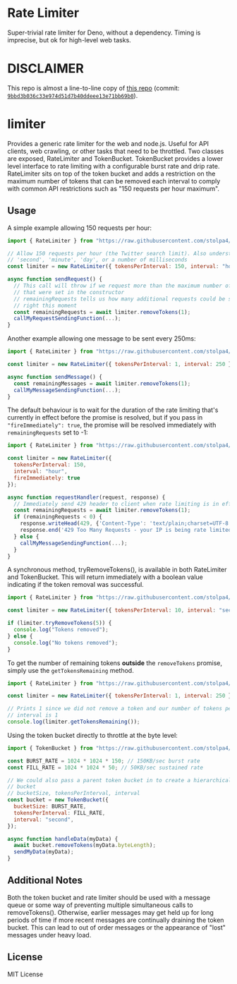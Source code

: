 # Rate Limiter

Super-trivial rate limiter for Deno, without a dependency. Timing is imprecise,
but ok for high-level web tasks.

# DISCLAIMER

This repo is almost a line-to-line copy of
[this repo](https://github.com/jhurliman/node-rate-limiter) (commit:
[`9bbd3b036c33e974d51d7b40ddeee13e71bb69b0`](https://github.com/jhurliman/node-rate-limiter/tree/9bbd3b036c33e974d51d7b40ddeee13e71bb69b0)).

# limiter

Provides a generic rate limiter for the web and node.js. Useful for API clients,
web crawling, or other tasks that need to be throttled. Two classes are exposed,
RateLimiter and TokenBucket. TokenBucket provides a lower level interface to
rate limiting with a configurable burst rate and drip rate. RateLimiter sits on
top of the token bucket and adds a restriction on the maximum number of tokens
that can be removed each interval to comply with common API restrictions such as
"150 requests per hour maximum".

## Usage

A simple example allowing 150 requests per hour:

```javascript
import { RateLimiter } from "https://raw.githubusercontent.com/stolpa4/rateLimiter/v1.0.1/rateLimiter/mod.ts";

// Allow 150 requests per hour (the Twitter search limit). Also understands
// 'second', 'minute', 'day', or a number of milliseconds
const limiter = new RateLimiter({ tokensPerInterval: 150, interval: "hour" });

async function sendRequest() {
  // This call will throw if we request more than the maximum number of requests
  // that were set in the constructor
  // remainingRequests tells us how many additional requests could be sent
  // right this moment
  const remainingRequests = await limiter.removeTokens(1);
  callMyRequestSendingFunction(...);
}
```

Another example allowing one message to be sent every 250ms:

```javascript
import { RateLimiter } from "https://raw.githubusercontent.com/stolpa4/rateLimiter/v1.0.1/rateLimiter/mod.ts";

const limiter = new RateLimiter({ tokensPerInterval: 1, interval: 250 });

async function sendMessage() {
  const remainingMessages = await limiter.removeTokens(1);
  callMyMessageSendingFunction(...);
}
```

The default behaviour is to wait for the duration of the rate limiting that's
currently in effect before the promise is resolved, but if you pass in
`"fireImmediately": true`, the promise will be resolved immediately with
`remainingRequests` set to -1:

```javascript
import { RateLimiter } from "https://raw.githubusercontent.com/stolpa4/rateLimiter/v1.0.1/rateLimiter/mod.ts";

const limiter = new RateLimiter({
  tokensPerInterval: 150,
  interval: "hour",
  fireImmediately: true
});

async function requestHandler(request, response) {
  // Immediately send 429 header to client when rate limiting is in effect
  const remainingRequests = await limiter.removeTokens(1);
  if (remainingRequests < 0) {
    response.writeHead(429, {'Content-Type': 'text/plain;charset=UTF-8'});
    response.end('429 Too Many Requests - your IP is being rate limited');
  } else {
    callMyMessageSendingFunction(...);
  }
}
```

A synchronous method, tryRemoveTokens(), is available in both RateLimiter and
TokenBucket. This will return immediately with a boolean value indicating if the
token removal was successful.

```javascript
import { RateLimiter } from "https://raw.githubusercontent.com/stolpa4/rateLimiter/v1.0.1/rateLimiter/mod.ts";

const limiter = new RateLimiter({ tokensPerInterval: 10, interval: "second" });

if (limiter.tryRemoveTokens(5)) {
  console.log("Tokens removed");
} else {
  console.log("No tokens removed");
}
```

To get the number of remaining tokens **outside** the `removeTokens` promise,
simply use the `getTokensRemaining` method.

```javascript
import { RateLimiter } from "https://raw.githubusercontent.com/stolpa4/rateLimiter/v1.0.1/rateLimiter/mod.ts";

const limiter = new RateLimiter({ tokensPerInterval: 1, interval: 250 });

// Prints 1 since we did not remove a token and our number of tokens per
// interval is 1
console.log(limiter.getTokensRemaining());
```

Using the token bucket directly to throttle at the byte level:

```javascript
import { TokenBucket } from "https://raw.githubusercontent.com/stolpa4/rateLimiter/v1.0.1/rateLimiter/mod.ts";

const BURST_RATE = 1024 * 1024 * 150; // 150KB/sec burst rate
const FILL_RATE = 1024 * 1024 * 50; // 50KB/sec sustained rate

// We could also pass a parent token bucket in to create a hierarchical token
// bucket
// bucketSize, tokensPerInterval, interval
const bucket = new TokenBucket({
  bucketSize: BURST_RATE,
  tokensPerInterval: FILL_RATE,
  interval: "second",
});

async function handleData(myData) {
  await bucket.removeTokens(myData.byteLength);
  sendMyData(myData);
}
```

## Additional Notes

Both the token bucket and rate limiter should be used with a message queue or
some way of preventing multiple simultaneous calls to removeTokens(). Otherwise,
earlier messages may get held up for long periods of time if more recent
messages are continually draining the token bucket. This can lead to out of
order messages or the appearance of "lost" messages under heavy load.

## License

MIT License
